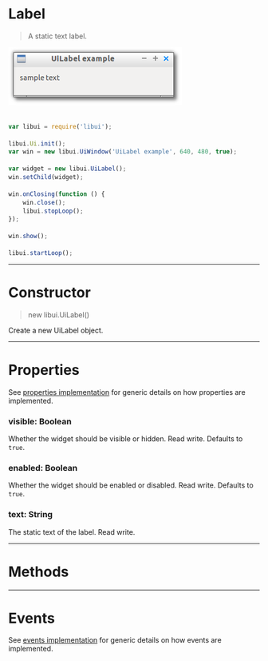
# Label

> A static text label.

![UiLabel example](media/UiLabel.png)

```js

var libui = require('libui');

libui.Ui.init();
var win = new libui.UiWindow('UiLabel example', 640, 480, true);

var widget = new libui.UiLabel();
win.setChild(widget);

win.onClosing(function () {
	win.close();
	libui.stopLoop();
});

win.show();

libui.startLoop();

```

---

# Constructor

> new libui.UiLabel()

Create a new UiLabel object.

---

# Properties

See [properties implementation](properties.md) for generic details on how properties are implemented.


### visible: Boolean

Whether the widget should be visible or hidden. 
Read write.
Defaults to `true`.



### enabled: Boolean

Whether the widget should be enabled or disabled. 
Read write.
Defaults to `true`.



### text: String

The static text of the label.
Read write.




---

# Methods



---

# Events

See [events implementation](events.md) for generic details on how events are implemented.



